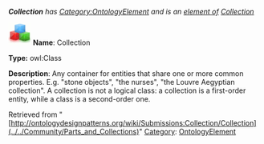 ___Collection__ has [Category:OntologyElement](../../Category/OntologyElement "Category:OntologyElement") and is an [element of](../../Property/ElementOf "Property:ElementOf") [Collection](../../Submissions/Collection "Submissions:Collection")_


  




[![Class](../../images/thumb/2/27/Class.gif/45px-Class.gif)](../../Image/Class.gif "Class")
__Name__: Collection 


__Type:__ owl:Class 


__Description__: Any container for entities that share one or more common properties. E.g. "stone objects", "the nurses", "the Louvre Aegyptian collection". A collection is not a logical class: a collection is a first-order entity, while a class is a second-order one. 





Retrieved from "[http://ontologydesignpatterns.org/wiki/Submissions:Collection/Collection](../../Community/Parts_and_Collections)"
 [Category](http://ontologydesignpatterns.org/wiki/Special:Categories "Special:Categories"): [OntologyElement](../../Category/OntologyElement "Category:OntologyElement")